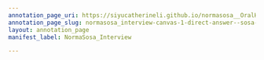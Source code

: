 ```yaml
---
annotation_page_uri: https://siyucatherineli.github.io/normasosa__OralHistory/annotations/normasosa_interview-canvas-1-direct-answer--sosa-do-not-think-she-had-problems-with-that--since-she-have-lived-and-studied-in-anglo-communities-all-the-time-.json
annotation_page_slug: normasosa_interview-canvas-1-direct-answer--sosa-do-not-think-she-had-problems-with-that--since-she-have-lived-and-studied-in-anglo-communities-all-the-time-
layout: annotation_page
manifest_label: NormaSosa_Interview

---
```

